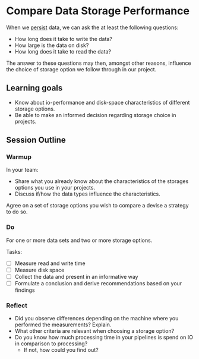 # Compare Data Storage Performance

When we [persist](https://en.wikipedia.org/wiki/Persistence_(computer_science)) data, we can ask
the at least the following questions:
* How long does it take to write the data?
* How large is the data on disk?
* How long does it take to read the data?

The answer to these questions may then, amongst other reasons, influence the choice of storage
option we follow through in our project.

## Learning goals

* Know about io-performance and disk-space characteristics of different storage options.
* Be able to make an informed decision regarding storage choice in projects.

## Session Outline

### Warmup

In your team:
* Share what you already know about the characteristics of the storages
  options you use in your projects.
* Discuss if/how the data types influence the characteristics.

Agree on a set of storage options you wish to compare a devise a strategy to do so.

### Do

For one or more data sets and two or more storage options.

Tasks:
- [ ] Measure read and write time
- [ ] Measure disk space
- [ ] Collect the data and present in an informative way
- [ ] Formulate a conclusion and derive recommendations based on your findings

### Reflect

* Did you observe differences depending on the machine where
  you performed the measurements? Explain.
* What other criteria are relevant when choosing a storage option?
* Do you know how much processing time in your pipelines is spend on
  IO in comparison to processing?
  * If not, how could you find out?
